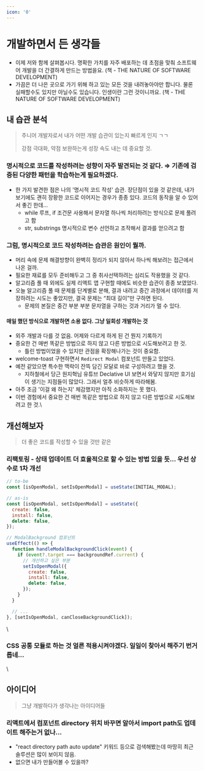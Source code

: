 ```yaml
---
icon: '0'
---
```


# 개발하면서 든 생각들

* 이제 저와 함께 살펴봅시다. 명확한 가치를 자주 배포하는 데 초점을 맞춰 소프트웨어 개발을 더 간결하게 만드는 방법을요. (책 - THE NATURE OF SOFTWARE DEVELOPMENT)
* 가끔은 더 나은 곳으로 가기 위해 하고 있는 모든 것을 내려놓아야만 합니다. 물론 실패할수도 있지만 아닐수도 있습니다. 인생이란 그런 것이니까요. (책 - THE NATURE OF SOFTWARE DEVELOPMENT)

## 내 습관 분석

> 주니어 개발자로서 내가 어떤 개발 습관이 있는지 빠르게 인지 ㄱㄱ
>
> 강점 극대화, 약점 보완하는게 성장 속도 내는 데 중요할 것.

### 명시적으로 코드를 작성하려는 성향이 자주 발견되는 것 같다. ⇒ 기존에 검증된 다양한 패턴을 학습하는게 필요하겠다.

* 한 가지 발견한 점은 나의 '명시적 코드 작성' 습관. 장단점이 있을 것 같은데, 내가 보기에도 괜히 장황한 코드로 이어지는 경우가 종종 있다. 코드의 동작을 알 수 있어서 좋긴 한데…
  * ⁠while 루프, if 조건문 사용해서 문자열 하나씩 처리하려는 방식으로 문제 풀려고 함
  * str, ⁠substrings 명시적으로 변수 선언하고 조작해서 결과를 얻으려고 함



### 그럼, 명시적으로 코드 작성하려는 습관은 원인이 뭘까.

* 머리 속에 문제 해결방향이 완벽히 정리가 되지 않아서 하나씩 해보려는 접근에서 나온 걸까.
* 필요한 재료를 모두 준비해두고 그 중 취사선택하려는 심리도 작용했을 것 같다.
* 알고리즘 풀 때 외에도 실제 리액트 앱 구현할 때에도 비슷한 습관이 종종 보였었다.
* 오늘 알고리즘 풀 때 문제를 단계별로 분해, 결과 내려고 중간 과정에서 데이터를 저장하려는 시도는 좋았지만, 결국 문제는 “최대 길이”만 구하면 된다.
  * 문제의 본질은 중간 부분 부분 문자열을 구하는 것과 거리가 멀 수 있다.



#### 매일 했던 방식으로 개발하면 소용 없다. 그냥 일회성 개발하는 것

* 외주 개발과 다를 것 없음. 어제와 다르게 하게 된 건 뭔지 기록하기
* 중요한 건 매번 똑같은 방법으로 하지 않고 다른 방법으로 시도해보려고 한 것.
  * 틀린 방법이었을 수 있지만 관점을 확장해나가는 것이 중요함.
* welcome-toast 구현하면서 `Redirect Modal` 컴포넌트 만들고 있었다.
* 예전 같았으면 특수한 맥락이 잔뜩 담긴 모달로 바로 구성하려고 했을 것.
  * 지하철에서 당근 원지혁님 유튜브 Declative UI 보면서 와닿지 않지만 호기심이 생기는 지점들이 많았다. 그래서 얼추 비슷하게 따라해봄.
* 아주 조금 '이걸 왜 하는지' 체감했지만 아직 소화하지는 못 했다.
* 이번 경험에서 중요한 건 매번 똑같은 방법으로 하지 않고 다른 방법으로 시도해보려고 한 것.\


## 개선해보자

> 더 좋은 코드를 작성할 수 있을 것만 같은

### 리팩토링 - 상태 업데이트 더 효율적으로 할 수 있는 방법 있을 듯… 우선 상수로 1차 개선

```js
// to-be
const [isOpenModal, setIsOpenModal] = useState(INITIAL_MODAL);

// as-is
const [isOpenModal, setIsOpenModal] = useState({
  create: false,
  install: false,
  delete: false,
});

// ModalBackground 컴포넌트
useEffect(() => {
  function handleModalBackgroundClick(event) {
    if (event?.target === backgroundRef.current) {
      // 개선하고 싶은 부분
      setIsOpenModal({
        create: false,
        install: false,
        delete: false,
      });
    }
  }

  // ...
}, [setIsOpenModal, canCloseBackgroundClick]);
```

\


### CSS 공통 모듈로 하는 것 얼른 적용시켜야겠다. 일일이 찾아서 해주기 번거롭네…

\


## 아이디어

> 그냥 개발하다가 생각나는 아이디어들

### 리액트에서 컴포넌트 directory 위치 바꾸면 알아서 import path도 업데이트 해주는거 없나…

* "react directory path auto update" 키워드 등으로 검색해봤는데 마땅히 최근 솔루션은 많이 보이지 않음.
* 없으면 내가 만들어볼 수 있을까?
